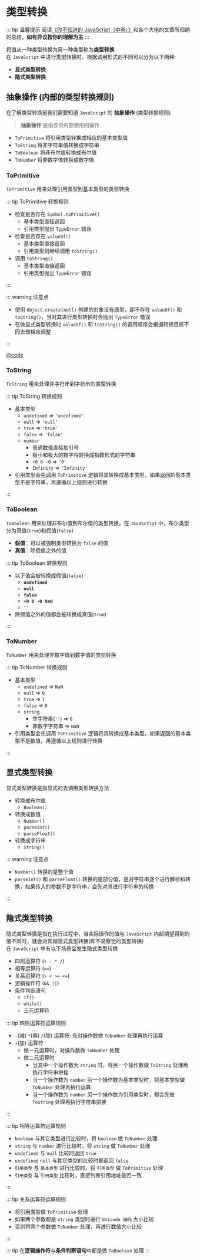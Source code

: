 # 类型转换

::: tip 温馨提示
阅读[《你不知道的 JavaScript（中卷）》](https://www.ituring.com.cn/book/1563)和各个大佬的文章所归纳的总结，**如有异议按你的理解为主**
:::

将值从一种类型转换为另一种类型称为**类型转换** <br>
在 `JavaScript` 中进行类型转换时，根据调用形式的不同可以分为以下两种:

- **显式类型转换**
- **隐式类型转换**

## 抽象操作 (内部的类型转换规则)

在了解类型转换前我们需要知道 `JavaScript` 的 **抽象操作** (类型转换规则)

> **抽象操作** 是指仅供内部使用的操作

- `ToPrimitive` 将引用类型转换成相应的基本类型值
- `ToString` 将非字符串值转换成字符串
- `ToBoolean` 将非布尔值转换成布尔值
- `ToNumber` 将非数字值转换成数字值

### ToPrimitive

`ToPrimitive` 用来处理引用类型到基本类型的类型转换

::: tip ToPrimitive 转换规则

- 检查是否存在 `Symbol.toPrimitive()`
  - 基本类型直接返回
  - 引用类型抛出 `TypeError` 错误
- 检查是否存在 `valueOf()`
  - 基本类型直接返回
  - 引用类型则继续调用 `toString()`
- 调用 `toString()`
  - 基本类型直接返回
  - 引用类型抛出 `TypeError` 错误

:::

::: warning 注意点

- 使用 `Object.create(null)` 创建的对象没有原型，即不存在 `valueOf()` 和 `toString()`，当对其进行类型转换时会抛出 `TypeError` 错误
- 在做显式类型转换时 `valueOf()` 和 `toString()` 的调用顺序会根据转换目标不同去做相应调整

:::

@[code](./code/ToPrimitive.js)

### ToString

`ToString` 用来处理非字符串到字符串的类型转换

::: tip ToString 转换规则

- 基本类型
  - `undefined` => `'undefined'`
  - `null` => `'null'`
  - `true` => `'true'`
  - `false` => `'false'`
  - `number`
    - 普通数值直接加引号
    - 极小和极大的数字将转换成指数形式的字符串
    - `+0 0 -0` => `'0'`
    - `Infinity` => `'Infinity'`
- 引用类型会先调用 `ToPrimitive` 逻辑将其转换成基本类型，如果返回的基本类型不是字符串，再遵循以上规则进行转换

:::

### ToBoolean

`ToBoolean` 用来处理非布尔值到布尔值的类型转换，在 `JavaScript` 中，布尔类型分为真值(`true`)和假值(`false`)

- **假值**：可以被强制类型转换为 `false` 的值
- **真值**：除假值之外的值

::: tip ToBoolean 转换规则

- 以下值会被转换成假值(`false`)
  - **`undefined`**
  - **`null`**
  - **`false`**
  - **`+0 0 -0 NaN`**
  - **`''`**
- 除假值之外的值都会被转换成真值(`true`)

:::

### ToNumber

`ToNumber` 用来处理非数字值到数字值的类型转换

::: tip ToNumber 转换规则

- 基本类型
  - `undefined` => `NaN`
  - `null` => `0`
  - `true` => `1`
  - `false` => `0`
  - `string`
    - 空字符串(`''`) => `0`
    - 非数字字符串 => `NaN`
- 引用类型会先调用 `ToPrimitive` 逻辑将其转换成基本类型，如果返回的基本类型不是数值，再遵循以上规则进行转换

:::

## 显式类型转换

显式类型转换是指显式的去调用类型转换方法

- 转换成布尔值
  - `Boolean()`
- 转换成数值
  - `Number()`
  - `parseInt()`
  - `parseFloat()`
- 转换成字符串
  - `String()`

::: warning 注意点

- `Number()` 转换的是整个值
- `parseInt()` 和 `parseFloat()` 转换的是部分值，是对字符串逐个进行解析和转换，如果传入的参数不是字符串，会先对其进行字符串的转换

:::

## 隐式类型转换

隐式类型转换是指在执行过程中，当实际操作的值与 `JavaScript` 内部期望得到的值不同时，就会对其做隐式类型转换(即不易察觉的类型转换)<br>
在 `JavaScript` 中有以下场景会发生隐式类型转换

- 四则运算符 (`+ - * /`)
- 相等运算符 (`==`)
- 关系运算符 (`> < >= <=`)
- 逻辑操作符 (`&& ||`)
- 条件判断语句
  - `if()`
  - `while()`
  - 三元运算符

::: tip 四则运算符运算规则

- `-`(减) `*`(乘) `/`(除) 运算符: 先对操作数做 `ToNumber` 处理再执行运算
- `+`(加) 运算符
  - 做一元运算时，对操作数做 `ToNumber` 处理
  - 做二元运算时
    - 当其中一个操作数为 `string` 时，将另一个操作数做 `ToString` 处理再执行字符串拼接
    - 当一个操作数为 `number` 另一个操作数为基本类型时，将基本类型做 `ToNumber` 处理再执行运算
    - 当一个操作数为 `number` 另一个操作数为引用类型时，都会先做 `ToString` 处理再执行字符串拼接

:::

::: tip 相等运算符运算规则

- `boolean` 与其它类型进行比较时，将 `boolean` 做 `ToNumber` 处理
- `string` 与 `number` 进行比较时，将 `string` 做 `ToNumber` 处理
- `undefined` 与 `null` 比较时返回 `true`
- `undefined` `null` 与其它类型的比较时都返回 `false`
- `引用类型` 与 `基本类型` 进行比较时，将 `引用类型` 做 `ToPrimitive` 处理
- `引用类型` 与 `引用类型` 比较时，直接判断引用地址是否一致

:::

::: tip 关系运算符运算规则

- 将引用类型做 `ToPrimitive` 处理
- 如果两个参数都是 `string` 类型时进行 `Unicode 编码` 大小比较
- 否则将两个参数做 `ToNumber` 处理，再进行数值大小比较

:::

::: tip
在**逻辑操作符**与**条件判断语句**中都是做 `ToBoolean` 处理
:::
